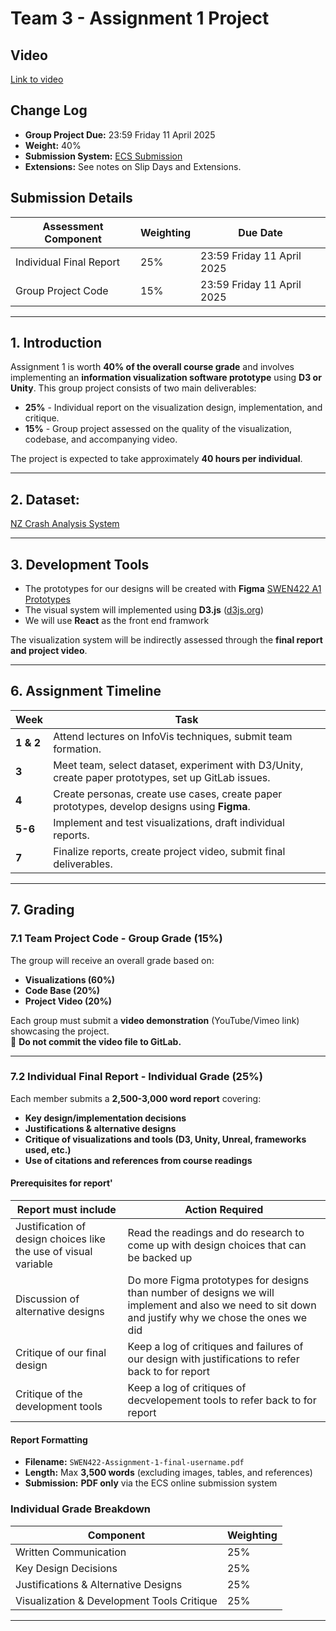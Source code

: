 # Team 3 - Assignment 1 Project
## Video
[Link to video](https://myvuwac-my.sharepoint.com/:v:/g/personal/kendreanth_myvuw_ac_nz/ESqa5LQBXbhLqkNQc249bM0BHkhlaXc3cG7M2qLeiV6DFg?e=Yq2SIq)

## Change Log
- **Group Project Due:** 23:59 Friday 11 April 2025  
- **Weight:** 40%  
- **Submission System:** [ECS Submission](https://apps.ecs.vuw.ac.nz/submit/SWEN422)  
- **Extensions:** See notes on Slip Days and Extensions.  

## Submission Details

| Assessment Component        | Weighting | Due Date |
|-----------------------------|-----------|-----------|
| Individual Final Report    | 25%       | 23:59 Friday 11 April 2025 |
| Group Project Code         | 15%       | 23:59 Friday 11 April 2025 |

---

## 1. Introduction  
Assignment 1 is worth **40% of the overall course grade** and involves implementing an **information visualization software prototype** using **D3 or Unity**. This group project consists of two main deliverables:  
- **25%** - Individual report on the visualization design, implementation, and critique.  
- **15%** - Group project assessed on the quality of the visualization, codebase, and accompanying video.

The project is expected to take approximately **40 hours per individual**.

---

## 2. Dataset:

[NZ Crash Analysis System](https://opendata-nzta.opendata.arcgis.com/datasets/8d684f1841fa4dbea6afaefc8a1ba0fc_0/explore?location=-39.509339%2C176.882313%2C14.05)


---

## 3. Development Tools 
- The prototypes for our designs will be created with **Figma** [SWEN422 A1 Prototypes](https://www.figma.com/design/181flhWNbnQZYzVdjHhDSP/SWEN422-A1-Prototypes?node-id=0-1&t=geMkkD2KuGIUkiin-1)
- The visual system will implemented using **D3.js** ([d3js.org](https://d3js.org/))
- We will use **React** as the front end framwork 

The visualization system will be indirectly assessed through the **final report and project video**.

---

## 6. Assignment Timeline  

| Week  | Task |
|-------|------|
| **1 & 2** | Attend lectures on InfoVis techniques, submit team formation. |
| **3** | Meet team, select dataset, experiment with D3/Unity, create paper prototypes, set up GitLab issues. |
| **4** | Create personas, create use cases, create paper prototypes, develop designs using **Figma**. |
| **5-6** | Implement and test visualizations, draft individual reports. |
| **7** | Finalize reports, create project video, submit final deliverables. |

---

## 7. Grading  

### 7.1 Team Project Code - Group Grade (15%)  
The group will receive an overall grade based on:  
- **Visualizations (60%)**  
- **Code Base (20%)**  
- **Project Video (20%)**  

Each group must submit a **video demonstration** (YouTube/Vimeo link) showcasing the project.  
🚫 **Do not commit the video file to GitLab.**

---

### 7.2 Individual Final Report - Individual Grade (25%)  
Each member submits a **2,500-3,000 word report** covering:  
- **Key design/implementation decisions**  
- **Justifications & alternative designs**  
- **Critique of visualizations and tools (D3, Unity, Unreal, frameworks used, etc.)**  
- **Use of citations and references from course readings**  

#### Prerequisites for report'
| Report must include | Action Required |
|---------------------|-----------------|
|Justification of design choices like the use of visual variable | Read the readings and do research to come up with design choices that can be backed up |
| Discussion of alternative designs | Do more Figma prototypes for designs than number of designs we will implement and also we need to sit down and justify why we chose the ones we did |
| Critique of our final design| Keep a log of critiques and failures of our design with justifications to refer back to for report |
| Critique of the development tools | Keep a log of critiques of decvelopement tools to refer back to for report |

#### Report Formatting  
- **Filename:** `SWEN422-Assignment-1-final-username.pdf`  
- **Length:** Max **3,500 words** (excluding images, tables, and references)  
- **Submission:** **PDF only** via the ECS online submission system  

### Individual Grade Breakdown  
| Component | Weighting |
|-----------|----------|
| Written Communication | 25% |
| Key Design Decisions | 25% |
| Justifications & Alternative Designs | 25% |
| Visualization & Development Tools Critique | 25% |

---
